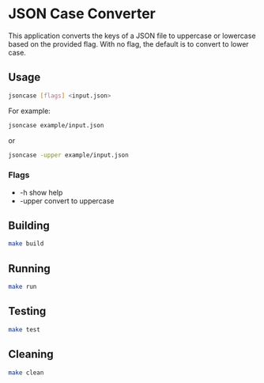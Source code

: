 # JSON Case Converter

This application converts the keys of a JSON file to uppercase or lowercase based on the provided flag. With no flag, the default is to convert to lower case.

## Usage

```sh
jsoncase [flags] <input.json>
```

For example:

```sh
jsoncase example/input.json
```

or

```sh
jsoncase -upper example/input.json
```

### Flags

* -h show help
* -upper convert to uppercase

## Building

```sh
make build
```

## Running

```sh
make run
```

## Testing

```sh
make test
```

## Cleaning

```sh
make clean
```